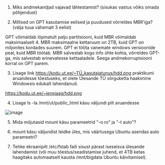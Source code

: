 1.  Miks andmekandjad vajavad lähtestamist? (sisukas vastus võiks omada põhjendust)



2.  Millised on GPT kasutamise eelised ja puudused võrreldes MBR'iga? (välja tuua vähemalt 3 eelist)

GPT võimaldab lõpmatult palju partitsiooni, kuid MBR võimaldab maksimaalselt 4.
MBR maksimaalne kettaruum on 2TB, kuid GPT on miljonites kordades suurem.
GPT ei tööta vanemate windows versioonide peal, kuid MBR töötab.
MBR salvestab kogu info ühte kohta, võrreldes GPT-ga, mis salvestab erinevatesse kettaaladele. Seega andmekorruptsiooni korral on GPT parem.

3.  Lisage link https://kodu.ut.ee/~TÜ_kasutajatunus/hdd.png praktikumi aruandesse tõestuseks, et olete Ülesande TÜ võrguketta haakimine Windowsis edukalt lahendanud.

https://kodu.ut.ee/~jensjaag/hdd.png

4.  Lisage ls -la /mnt/ut/public_html käsu väljundi pilt aruandesse

![image](https://user-images.githubusercontent.com/92860669/197867514-21aa615c-0bd4-4a9d-a0e6-d8dd3134ac5f.png)


5.  Mida mõjutasid mount käsu parameetrid "-o ro" ja "-t auto"?



6.  mount käsu väljundist leidke üles, mis väärtusega Ubuntu asendas auto parameetri?



7.  Tehke ekraanipilt /etc/fstab faili sisust pärast iseseisva ülesande lahendamist (või muu tõestus/seadistamise juhend, et 4TB ketas haagitaks automaatselt kausta /mnt/bigdata Ubuntu käivitamisel).



